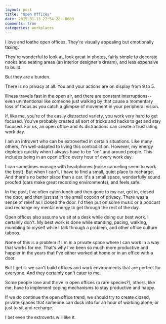 ```yaml
---
layout: post
title: "Open Offices"
date: 2015-01-13 22:54:28 -0600
comments: true
categories: workplaces
---
```


I love and loathe open offices. They're visually appealing but emotionally taxing.

They're wonderful to look at, look great in photos, fairly simple to decorate nooks and seating areas (an interior designer's dream), and less expensive to build.

But they are a burden. 

There is no privacy at all. You and your actions are on display from 9 to 5. 

Illness travels fast in the open air, and there are constant interruptions--even unintentional like someone just walking by that cause a momentary loss of focus as you catch a glimpse of movement in your peripheral vision.

If, like me, you're of the easily distracted variety, you work very hard to get focused. You've probably created all sort of tricks and hacks to get and stay focused. For us, an open office and its distractions can create a frustrating work day. 

I am an introvert who can be extroverted in certain situations. Like many others, I'm well-adapted to living this contradiction. However, my energy depletes quickly when I always have to be "on" and around people. This includes being in an open office every hour of every work day.

I can sometimes manage with headphones (noise canceling seem to work the best). But when I can't, I have to find a small, quiet place to recharge. And there's no better place than a car. It's a small space, wonderfully sound proofed (cars make great recording environments), and feels safe.

In the past, I've often eaten lunch and then gone to my car, got in, closed the door, and then just sat in the small cocoon of privacy. There was a sense of relief as I closed the door. I'd then put on some music or a podcast and recharge my mental energy to get through the rest of the day.

Open offices also assume we sit at a desk while doing our best work. I certainly don't. My best work is done while standing, pacing, walking, mumbling to myself while I talk through a problem, and other office culture taboos.

None of this is a problem if I'm in a private space where I can work in a way that works for me. That's why I've been so much more productive and happier in the years that I've either worked at home or in an office with a door.

But I get it: we can't build offices and work environments that are perfect for everyone. And they certainly can't cater to me. 

Some people love and thrive in open offices (a rare species?), others, like me, have to implement coping mechanisms to stay productive and happy.

If we do continue the open office trend, we should try to create closed, private spaces that someone can duck into for an hour of working alone, or just to sit and recharge.

I bet even the extroverts will like it.